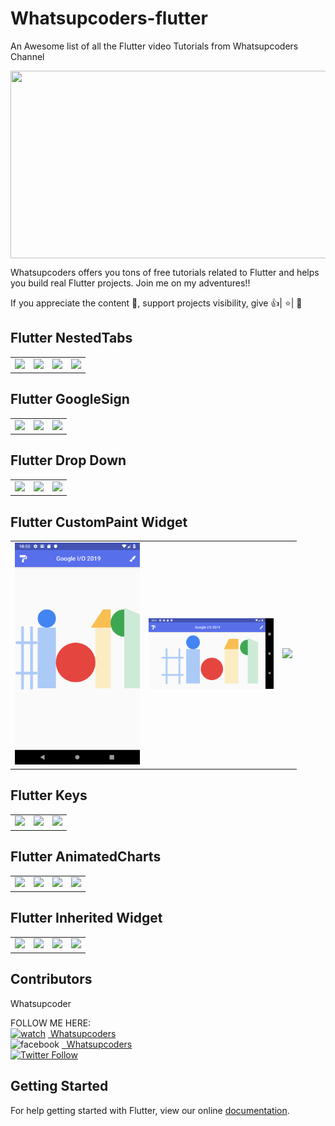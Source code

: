 # Whatsupcoders-flutter
An Awesome list of all the Flutter video Tutorials from Whatsupcoders Channel

[<img src="https://user-images.githubusercontent.com/46075509/58399350-85e07f00-801d-11e9-86ae-7552cf975760.png" align="center" width="850" height="300">]( http://www.youtube.com/c/whatsupcoders )


Whatsupcoders offers you tons of free tutorials related to Flutter and helps you build real Flutter projects. Join me on my adventures!!

If you appreciate the content 📖, support projects visibility, give 👍| ⭐| 👏


## Flutter NestedTabs
<div style="text-align: center">
    <table>
        <tr>
            <td style="text-align: center">
                    <img src="https://user-images.githubusercontent.com/46075509/58398646-5597e100-801b-11e9-8a69-eba6bb68c7bc.png" width="200"/>
            </td>            
            <td style="text-align: center">              
                    <img src="https://user-images.githubusercontent.com/46075509/58398647-56307780-801b-11e9-9543-67cb2ccac96e.png" width="200"/>
            </td>
            <td style="text-align: center">
                    <img src="https://user-images.githubusercontent.com/46075509/58398649-5761a480-801b-11e9-8a2b-d020f919ea42.png" width="200" />
            </td>
            <td style="text-align: center">
                    <img src="https://github.com/whatsupcoders/Flutter-Nested-Tabs/blob/master/assets/nestedtabs.gif" width="200"/>
            </td>            
      </tr>
  </table>
  </div>

## Flutter GoogleSign
<div style="text-align: center">
    <table>
        <tr>          
             <td style="text-align: center">
                    <img src="https://user-images.githubusercontent.com/46075509/58397022-c7b8f780-8014-11e9-8a23-47d2e14a43e3.png" width="200"/>
            </td>            
            <td style="text-align: center">              
                    <img src="https://user-images.githubusercontent.com/46075509/58397023-c8ea2480-8014-11e9-8156-32ebe2e86d36.png" width="200"/>
            </td>
            <td style="text-align: center">
                    <img src="https://user-images.githubusercontent.com/46075509/58397024-ca1b5180-8014-11e9-8ace-5546e65372a9.png" width="200" />
            </td>
        </tr>
    </table>
</div>

## Flutter Drop Down
<div style="text-align: center">
    <table>
         <tr>
            <td style="text-align: center">
                    <img src="https://github.com/whatsupcoders/FlutterDropDown/blob/master/assests/dropdowngif.gif" width="200"/>
            </td>            
             <td style="text-align: center">
                    <img src="https://github.com/whatsupcoders/FlutterDropDown/blob/master/assests/Screenshot_1559088707.png" width="200"/></td>
            <td style="text-align: center">
                    <img src="https://github.com/whatsupcoders/FlutterDropDown/blob/master/assests/Screenshot_1559088697.png" width="200" />
            </td>
        </tr>
    </table>
</div>

## Flutter CustomPaint Widget
<div style="text-align: center">
    <table>
        <tr>
            <td style="text-align: center">
                    <img src="https://github.com/whatsupcoders/FlutterCustompaintWidget/blob/master/assets/Screenshot_1559101852.png" width="200"/>
            </td>            
            <td style="text-align: center">              
                    <img src="https://github.com/whatsupcoders/FlutterCustompaintWidget/blob/master/assets/Screenshot_1559101868.png" width="200"/>
            </td>
            <td style="text-align: center">
                    <img src="https://github.com/whatsupcoders/FlutterCustompaintWidget/blob/master/assets/custompaint.gif" width="200" />
            </td>
        </tr>
  </table>
  </div>
  
 ## Flutter Keys
<div style="text-align: center">
    <table>
        <tr>
            <td style="text-align: center">
                    <img src="https://github.com/whatsupcoders/FlutterKeys/blob/master/assets/Dismissible.gif" width="200"/>
            </td>             
               <td style="text-align: center">
                   <img src="https://github.com/whatsupcoders/FlutterKeys/blob/master/assets/Screenshot_1559080544.png" width="200"/>
            </td>
            <td style="text-align: center">              
                    <img src="https://github.com/whatsupcoders/FlutterKeys/blob/master/assets/word.gif" width="200"/>
            </td>
        </tr>
  </table>
  </div>
  
## Flutter AnimatedCharts
<div style="text-align: center">
    <table>
        <tr>
            <td style="text-align: center">
                    <img src="https://github.com/whatsupcoders/FlutterAnimatedCharts/blob/master/assets/Screenshot_1559363591.png" width="200"/>
            </td>            
            <td style="text-align: center">              
                      <img src="https://github.com/whatsupcoders/FlutterAnimatedCharts/blob/master/assets/Screenshot_1559363135.png" width="200"/>
            </td>
            <td style="text-align: center">
                     <img src="https://github.com/whatsupcoders/FlutterAnimatedCharts/blob/master/assets/Screenshot_1559363122.png" width="200"/>
            </td>  
            <td style="text-align: center">
                     <img src="https://github.com/whatsupcoders/FlutterAnimatedCharts/blob/master/assets/animatedcharts.gif" width="200"/>
            </td>            
      </tr>
  </table>
  </div>
  
## Flutter Inherited Widget
<div style="text-align: center">
    <table>
        <tr>
            <td style="text-align: center">
                    <img src="https://github.com/whatsupcoders/FlutterInheritedWidget/blob/master/assets/Screenshot_1559623026.png" width="200"/>
            </td>            
            <td style="text-align: center">              
                     <img src="https://github.com/whatsupcoders/FlutterInheritedWidget/blob/master/assets/Screenshot_1559623021.png" width="200"/>
            </td>
            <td style="text-align: center">
                    <img src="https://github.com/whatsupcoders/FlutterInheritedWidget/blob/master/assets/Screenshot_1559623033.png" width="200"/>
            </td>
            <td style="text-align: center">
                    <img src="https://github.com/whatsupcoders/FlutterInheritedWidget/blob/master/assets/inherited.gif" width="200"/>
            </td>            
      </tr>
  </table>
  </div>
  
## Contributors
Whatsupcoder <br>

<!-- Please don't remove this: Grab your social icons from https://github.com/carlsednaoui/gitsocial -->

FOLLOW ME HERE: </br>
[![watch](https://user-images.githubusercontent.com/46075509/58401106-947d6500-8022-11e9-8de9-c78e9f9eb6de.png)](https://www.youtube.com/c/whatsupcoders)&nbsp;<a href="https://www.youtube.com/c/whatsupcoders"> Whatsupcoders</a> </br>
![facebook](https://user-images.githubusercontent.com/46075509/58401539-c3e0a180-8023-11e9-8cdb-cf5c64bef99e.png)
<a href="https://www.facebook.com/whatsupcoders">&nbsp; Whatsupcoders</a></br>
[![Twitter Follow](https://img.shields.io/twitter/follow/whatsupcoders.svg?style=social&label=Follow)](https://www.twitter.com/whatsupcoders)  </br>

## Getting Started

For help getting started with Flutter, view our online
[documentation](https://flutter.dev/).

